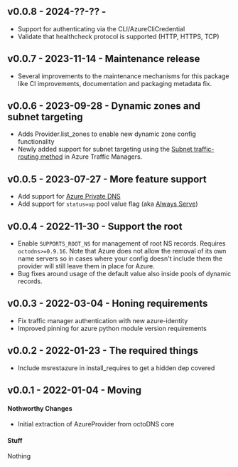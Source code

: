 ## v0.0.8 - 2024-??-?? - 

* Support for authenticating via the CLI/AzureCliCredential
* Validate that healthcheck protocol is supported (HTTP, HTTPS, TCP)

## v0.0.7 - 2023-11-14 - Maintenance release

* Several improvements to the maintenance mechanisms for this package
  like CI improvements, documentation and packaging metadata fix.

## v0.0.6 - 2023-09-28 - Dynamic zones and subnet targeting

* Adds Provider.list_zones to enable new dynamic zone config functionality
* Newly added support for subnet targeting using the [Subnet traffic-routing method](https://learn.microsoft.com/en-us/azure/traffic-manager/traffic-manager-routing-methods#subnet)
  in Azure Traffic Managers.

## v0.0.5 - 2023-07-27 - More feature support

* Add support for [Azure Private DNS](https://learn.microsoft.com/en-us/azure/dns/private-dns-overview)
* Add support for `status=up` pool value flag (aka [Always Serve](https://azure.microsoft.com/en-us/updates/alwaysservega/))

## v0.0.4 - 2022-11-30 - Support the root

* Enable `SUPPORTS_ROOT_NS` for management of root NS records. Requires
  `octodns>=0.9.16`. Note that Azure does not allow the removal of its own name
  servers so in cases where your config doesn't include them the provider will
  still leave them in place for Azure.
* Bug fixes around usage of the default value also inside pools of dynamic
  records.

## v0.0.3 - 2022-03-04 - Honing requirements

* Fix traffic manager authentication with new azure-identity
* Improved pinning for azure python module version requirements

## v0.0.2 - 2022-01-23 - The required things

* Include msrestazure in install_requires to get a hidden dep covered

## v0.0.1 - 2022-01-04 - Moving

#### Nothworthy Changes

* Initial extraction of AzureProvider from octoDNS core

#### Stuff

Nothing
